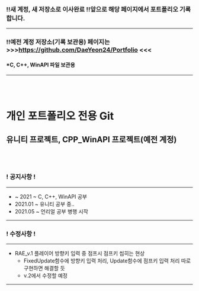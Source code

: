 ### !!새 계정, 새 저장소로 이사완료 !!앞으로 해당 페이지에서 포트폴리오 기록합니다.
---
### !!예전 계정 저장소(기록 보관용) 페이지는 >>>https://github.com/DaeYeon24/Portfolio <<<
#### *C, C++, WinAPI 파일 보관용
---
<br><br>

# 개인 포트폴리오 전용 Git
## 유니티 프로젝트, CPP_WinAPI 프로젝트(예전 계정)
<br><br>

### ! 공지사항 !
---
+  ~ 2021 ~ C, C++, WinAPI 공부
+ 2021.01 ~ 유니티 공부 중..
+ 2021.05 ~ 언리얼 공부 병행 시작
---
### ! 수정사항 !
---
+ RAE_v.1 플레이어 방향키 입력 중 점프시 점프키 씹히는 현상
  + FixedUpdate함수에 방향키 입력 처리, Update함수에 점프키 입력 처리 따로 구현하면 해결할 듯
  + v.2에서 수정할 예정
---
